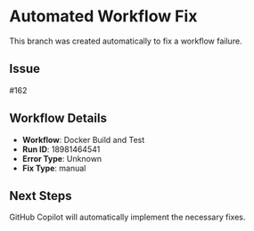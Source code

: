 # Automated Workflow Fix

This branch was created automatically to fix a workflow failure.

## Issue

#162

## Workflow Details

- **Workflow**: Docker Build and Test
- **Run ID**: 18981464541
- **Error Type**: Unknown
- **Fix Type**: manual

## Next Steps

GitHub Copilot will automatically implement the necessary fixes.
